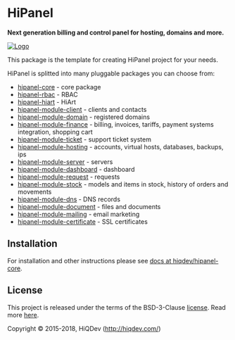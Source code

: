 # HiPanel

**Next generation billing and control panel for hosting, domains and more.**

[![Logo](https://raw.githubusercontent.com/hiqdev/hipanel-core/master/docs/logo.png)](https://hipanel.com/)

This package is the template for creating HiPanel project for your needs.

HiPanel is splitted into many pluggable packages you can choose from:

- [hipanel-core](https://github.com/hiqdev/hipanel-core) - core package
- [hipanel-rbac](https://github.com/hiqdev/hipanel-rbac) - RBAC
- [hipanel-hiart](https://github.com/hiqdev/hipanel-hiart) - HiArt
- [hipanel-module-client](https://github.com/hiqdev/hipanel-module-client) - clients and contacts
- [hipanel-module-domain](https://github.com/hiqdev/hipanel-module-domain) - registered domains
- [hipanel-module-finance](https://github.com/hiqdev/hipanel-module-finance) - billing, invoices, tariffs, payment systems integration, shopping cart
- [hipanel-module-ticket](https://github.com/hiqdev/hipanel-module-ticket) - support ticket system
- [hipanel-module-hosting](https://github.com/hiqdev/hipanel-module-hosting) - accounts, virtual hosts, databases, backups, ips
- [hipanel-module-server](https://github.com/hiqdev/hipanel-module-server) - servers
- [hipanel-module-dashboard](https://github.com/hiqdev/hipanel-module-dashboard) - dashboard
- [hipanel-module-request](https://github.com/hiqdev/hipanel-module-request) - requests
- [hipanel-module-stock](https://github.com/hiqdev/hipanel-module-stock) - models and items in stock, history of orders and movements
- [hipanel-module-dns](https://github.com/hiqdev/hipanel-module-dns) - DNS records
- [hipanel-module-document](https://github.com/hiqdev/hipanel-module-document) - files and documents
- [hipanel-module-mailing](https://github.com/hiqdev/hipanel-module-mailing) - email marketing
- [hipanel-module-certificate](https://github.com/hiqdev/hipanel-module-certificate) - SSL certificates

## Installation

For installation and other instructions please see [docs at hiqdev/hipanel-core].

[docs at hiqdev/hipanel-core]:  https://github.com/hiqdev/hipanel-core/tree/master/docs

## License

This project is released under the terms of the BSD-3-Clause [license](LICENSE).
Read more [here](http://choosealicense.com/licenses/bsd-3-clause).

Copyright © 2015-2018, HiQDev (http://hiqdev.com/)

